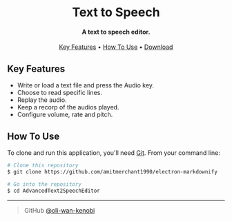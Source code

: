 
<h1 align="center">
  <br>
  <a href="https://static.thenounproject.com/png/1435843-200.png" alt="Text to Speech" width="200"></a>
  <br>
  Text to Speech 
  <br>
</h1>

<h4 align="center">A text to speech editor</a>.</h4>

<p align="center">
  <a href="#key-features">Key Features</a> •
  <a href="#how-to-use">How To Use</a> •
  <a href="#download">Download</a>
</p>

## Key Features

* Write or load a text file and press the Audio key.
* Choose to read specific lines.
* Replay the audio.
* Keep a recorp of the audios played.
* Configure volume, rate and pitch.

## How To Use

To clone and run this application, you'll need [Git](https://git-scm.com). From your command line:

```bash
# Clone this repository
$ git clone https://github.com/amitmerchant1990/electron-markdownify

# Go into the repository
$ cd AdvancedText2SpeechEditor


```

---

> GitHub [@oli-wan-kenobi](https://github.com/oli-wan-kenobi)
